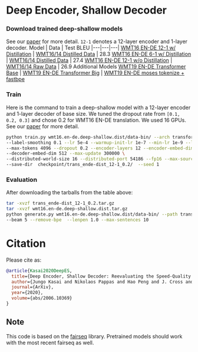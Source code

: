 # Deep Encoder, Shallow Decoder

### Download trained deep-shallow models
See our [paper](https://arxiv.org/abs/2006.10369) for more detail. `12-1` denotes a 12-layer encoder and 1-layer decoder.
Model | Data | Test BLEU
|---|---|---|
 [WMT16 EN-DE 12-1 w/ Distillation](https://drive.google.com/uc?id=1x_G2cjvM1nW5hjAB8-vWxRqtQTlmIaQU) | [WMT16/14 Distilled Data](https://drive.google.com/uc?id=1mNufoynJ9-Zy1kJh2TA_lHm2squji0i9) | 28.3
 [WMT16 EN-DE 6-1 w/ Distillation](https://drive.google.com/uc?id=1oA2aqZlVNj5FarxBlNXEHpBS4lRetTzU) | [WMT16/14 Distilled Data](https://drive.google.com/uc?id=1mNufoynJ9-Zy1kJh2TA_lHm2squji0i9) | 27.4
 [WMT16 EN-DE 12-1 w/o Distillation](https://drive.google.com/uc?id=1Wup2D318QYBFPW_NKI1mfP_hXOfmUI9r) | [WMT16/14 Raw Data](https://drive.google.com/uc?id=1iO7um-HWoNoRKDtw27YUSgyeubn9uXqj) | 26.9
Additional Models
 [WMT19 EN-DE Transformer Base](https://drive.google.com/uc?id=1yT7ZjqfvUYOBXvMjeY8uGRHQFWoSo8Q5) | [WMT19 EN-DE Transformer Big](https://drive.google.com/uc?id=15gAzHeRUCs-QV8vHeTReMPEh1j8excNE) | [WMT19 EN-DE moses tokenize + fastbpe](https://drive.google.com/uc?id=1j6z9fYdlUyOYsh7KJoumRlr1yHczxR5T) 


### Train
Here is the command to train a deep-shallow model with a 12-layer encoder and 1-layer decoder of base size. We tuned the dropout rate from `[0.1, 0.2, 0.3]` and chose 0.2 for WMT16 EN-DE translation. We used 16 GPUs. See our [paper](https://arxiv.org/abs/2006.10369) for more detail.

```bash
python train.py wmt16.en-de.deep-shallow.dist/data-bin/ --arch transformer --share-all-embeddings --criterion label_smoothed_cross_entropy \
--label-smoothing 0.1 --lr 5e-4 --warmup-init-lr 1e-7 --min-lr 1e-9 --lr-scheduler inverse_sqrt --warmup-updates 4000 --optimizer adam --adam-betas '(0.9, 0.98)' \
--max-tokens 4096 --dropout 0.2 --encoder-layers 12 --encoder-embed-dim 512 --decoder-layers 1 \
--decoder-embed-dim 512 --max-update 300000 \
--distributed-world-size 16 --distributed-port 54186 --fp16 --max-source-positions 10000 --max-target-positions 10000 \
--save-dir  checkpoint/trans_ende-dist_12-1_0.2/  --seed 1
```

### Evaluation

After downloading the tarballs from the table above:

```bash
tar -xvzf trans_ende-dist_12-1_0.2.tar.gz
tar -xvzf wmt16.en-de.deep-shallow.dist.tar.gz
python generate.py wmt16.en-de.deep-shallow.dist/data-bin/ --path trans_ende-dist_12-1_0.2/checkpoint_top5_average.pt \
--beam 5 --remove-bpe  --lenpen 1.0 --max-sentences 10
```

# Citation

Please cite as:

```bibtex
@article{Kasai2020DeepES,
  title={Deep Encoder, Shallow Decoder: Reevaluating the Speed-Quality Tradeoff in Machine Translation},
  author={Jungo Kasai and Nikolaos Pappas and Hao Peng and J. Cross and Noah A. Smith},
  journal={ArXiv},
  year={2020},
  volume={abs/2006.10369}
}
```

## Note
This code is based on the [fairseq](https://github.com/pytorch/fairseq/) library. Pretrained models should work with the most recent fairseq as well.
